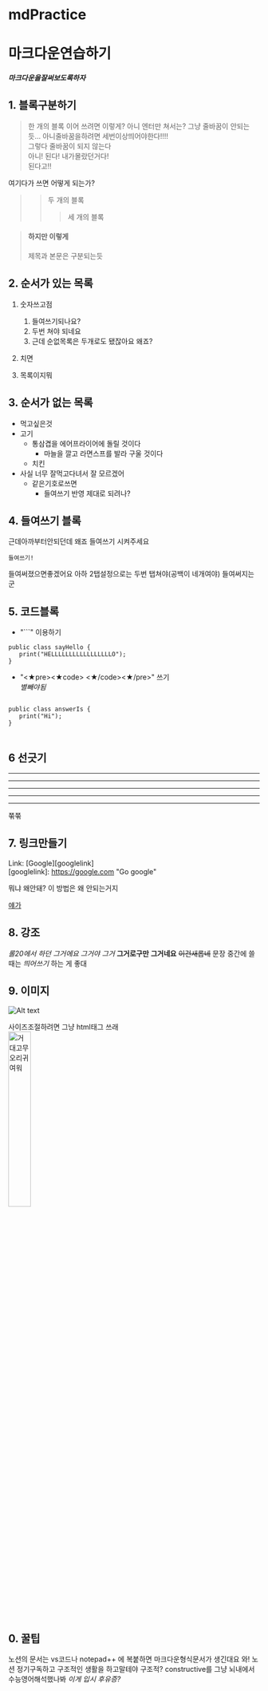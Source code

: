# mdPractice

# 마크다운연습하기
##### 마크다운을잘써보도록하자

## 1. 블록구분하기
> 한 개의 블록
> 이어 쓰려면 이렇게? 
> 아니 엔터만 쳐서는? 그냥 줄바꿈이 안되는듯...   아니줄바꿈을하려면 세번이상띄어야한다!!!!   
그렇다 줄바꿈이 되지 않는다   
아니! 된다! 내가몰랐던거다!   
된다고!!

여기다가 쓰면 어떻게 되는가?
> > 두 개의 블록
> > > 세 개의 블록


> #### 하지만 이렇게 
> 제목과 본문은 구분되는듯

## 2. 순서가 있는 목록
1. 숫자쓰고점

   1. 들여쓰기되나요?
   2. 두번 쳐야 되네요
   3. 근데 순없목록은 두개로도 됐잖아요 왜죠?

2. 치면
3. 목록이지뭐


## 3. 순서가 없는 목록
* 먹고싶은것
* 고기
  - 통삼겹을 에어프라이어에 돌릴 것이다
    + 마늘을 깔고 라면스프를 발라 구울 것이다
  - 치킨
* 사실 너무 잘먹고다녀서 잘 모르겠어
   * 같은기호로쓰면
      * 들여쓰기 반영 제대로 되려나?
      

## 4. 들여쓰기 블록

근데아까부터안되던데 왜죠
들여쓰기 시켜주세요

    들여쓰기!
  
들여써졌으면좋겠어요
아하 2탭설정으로는 두번 탭쳐야(공백이 네개여야) 들여써지는군

## 5. 코드블록

* "```" 이용하기

```
public class sayHello {
   print("HELLLLLLLLLLLLLLLLLO");
}
```

* "<★pre><★code> <★/code><★/pre>" 쓰기   
*별빼야됨*

<pre>
<code>
public class answerIs {
   print("Hi");
}
</code>
</pre>


## 6 선긋기

* * *
***
*****
- - - 
----------------------------------------
쭊쭊

## 7. 링크만들기

Link: [Google][googlelink]   
[googlelink]: https://google.com "Go google"
   
뭐냐 왜안돼? 이 방법은 왜 안되는거지

[얘가](github.com/piporica/ "젤다에요?")



## 8. 강조
*롤20에서 하던 그거에요*
_그거야 그거_
**그거로구만**
__그거네요__
~~이건새롭네~~
문장 중간에 쓸 때는 *띄어쓰기* 하는 게 좋대


## 9. 이미지

![Alt text](https://camo.githubusercontent.com/a123b2c6011765dd07b9b58e40599a0ba15336a9ddd082e85f704781c97baee2/687474703a2f2f6366696c65362e75662e746973746f72792e636f6d2f696d6167652f32343236453634363534334339423435333243374230 "히히 쌔벼왔다")

사이즈조절하려면 그냥 html태그 쓰래   
<img src = "https://camo.githubusercontent.com/a123b2c6011765dd07b9b58e40599a0ba15336a9ddd082e85f704781c97baee2/687474703a2f2f6366696c65362e75662e746973746f72792e636f6d2f696d6167652f32343236453634363534334339423435333243374230" width="30%" height="30%" title="조절!" alt="거대고무오리귀여워"></img>


## 0. 꿀팁

노션의 문서는 vs코드나 notepad++ 에 복붙하면 마크다운형식문서가 생긴대요 와!
노션 정기구독하고 구조적인 생활을 하고말테야 
구조적? constructive를 그냥 뇌내에서 수능영어해석했나봐
*이게 입시 후유증?*
